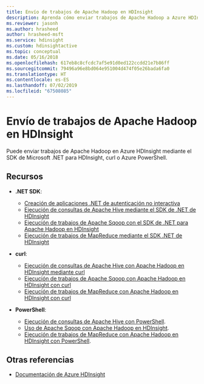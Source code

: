 ```yaml
---
title: Envío de trabajos de Apache Hadoop en HDInsight
description: Aprenda cómo enviar trabajos de Apache Hadoop a Azure HDInsight.
ms.reviewer: jasonh
ms.author: hrasheed
author: hrasheed-msft
ms.service: hdinsight
ms.custom: hdinsightactive
ms.topic: conceptual
ms.date: 05/16/2018
ms.openlocfilehash: 617eb8c8cfcdc7af5e91d0ed122ccdd21e7b86ff
ms.sourcegitcommit: 79496a96e8bd064e951004d474f05e26bada6fa0
ms.translationtype: HT
ms.contentlocale: es-ES
ms.lasthandoff: 07/02/2019
ms.locfileid: "67508085"
---
```

# <a name="submit-apache-hadoop-jobs-in-hdinsight"></a>Envío de trabajos de Apache Hadoop en HDInsight

Puede enviar trabajos de Apache Hadoop en Azure HDInsight mediante el SDK de Microsoft .NET para HDInsight, curl o Azure PowerShell.

## <a name="resources"></a>Recursos

- **.NET SDK**:

  - [Creación de aplicaciones .NET de autenticación no interactiva](../hdinsight-create-non-interactive-authentication-dotnet-applications.md)
  - [Ejecución de consultas de Apache Hive mediante el SDK de .NET de HDInsight](apache-hadoop-use-hive-dotnet-sdk.md)
  - [Ejecución de trabajos de Apache Sqoop con el SDK de .NET para Apache Hadoop en HDInsight](apache-hadoop-use-sqoop-dotnet-sdk.md)
  - [Ejecución de trabajos de MapReduce mediante el SDK .NET de HDInsight](apache-hadoop-use-mapreduce-dotnet-sdk.md)

- **curl**:

  - [Ejecución de consultas de Apache Hive con Apache Hadoop en HDInsight mediante curl](apache-hadoop-use-hive-curl.md)
  - [Ejecución de trabajos de Apache Sqoop con Apache Hadoop en HDInsight con curl](apache-hadoop-use-sqoop-curl.md)
  - [Ejecución de trabajos de MapReduce con Apache Hadoop en HDInsight con curl](apache-hadoop-use-mapreduce-curl.md)

- **PowerShell**:

  - [Ejecución de consultas de Apache Hive con PowerShell](apache-hadoop-use-hive-powershell.md).
  - [Uso de Apache Sqoop con Apache Hadoop en HDInsight](apache-hadoop-use-sqoop-powershell.md).
  - [Ejecución de trabajos de MapReduce con Apache Hadoop en HDInsight con PowerShell](apache-hadoop-use-mapreduce-powershell.md).

## <a name="see-also"></a>Otras referencias

- [Documentación de Azure HDInsight](https://docs.microsoft.com/azure/hdinsight/)
